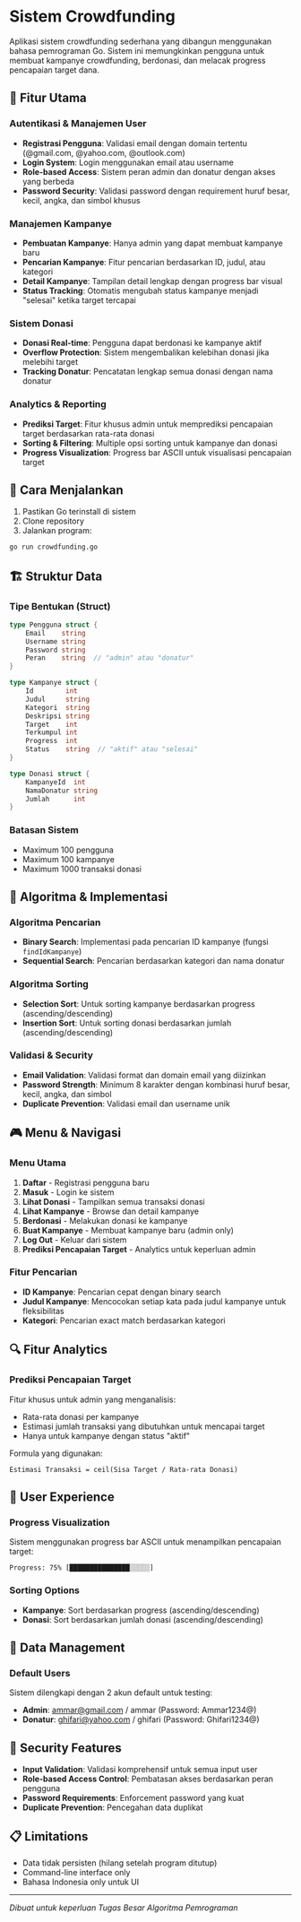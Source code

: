 # Sistem Crowdfunding

Aplikasi sistem crowdfunding sederhana yang dibangun menggunakan bahasa pemrograman Go. Sistem ini memungkinkan pengguna untuk membuat kampanye crowdfunding, berdonasi, dan melacak progress pencapaian target dana.

## 🚀 Fitur Utama

### Autentikasi & Manajemen User
- **Registrasi Pengguna**: Validasi email dengan domain tertentu (@gmail.com, @yahoo.com, @outlook.com)
- **Login System**: Login menggunakan email atau username
- **Role-based Access**: Sistem peran admin dan donatur dengan akses yang berbeda
- **Password Security**: Validasi password dengan requirement huruf besar, kecil, angka, dan simbol khusus

### Manajemen Kampanye
- **Pembuatan Kampanye**: Hanya admin yang dapat membuat kampanye baru
- **Pencarian Kampanye**: Fitur pencarian berdasarkan ID, judul, atau kategori
- **Detail Kampanye**: Tampilan detail lengkap dengan progress bar visual
- **Status Tracking**: Otomatis mengubah status kampanye menjadi "selesai" ketika target tercapai

### Sistem Donasi
- **Donasi Real-time**: Pengguna dapat berdonasi ke kampanye aktif
- **Overflow Protection**: Sistem mengembalikan kelebihan donasi jika melebihi target
- **Tracking Donatur**: Pencatatan lengkap semua donasi dengan nama donatur

### Analytics & Reporting
- **Prediksi Target**: Fitur khusus admin untuk memprediksi pencapaian target berdasarkan rata-rata donasi
- **Sorting & Filtering**: Multiple opsi sorting untuk kampanye dan donasi
- **Progress Visualization**: Progress bar ASCII untuk visualisasi pencapaian target


## 🚦 Cara Menjalankan

1. Pastikan Go terinstall di sistem
2. Clone repository
3. Jalankan program:
```bash
go run crowdfunding.go
```

## 🏗️ Struktur Data

### Tipe Bentukan (Struct)
```go
type Pengguna struct {
    Email    string
    Username string
    Password string
    Peran    string  // "admin" atau "donatur"
}

type Kampanye struct {
    Id        int
    Judul     string
    Kategori  string
    Deskripsi string
    Target    int
    Terkumpul int
    Progress  int
    Status    string  // "aktif" atau "selesai"
}

type Donasi struct {
    KampanyeId  int
    NamaDonatur string
    Jumlah      int
}
```

### Batasan Sistem
- Maximum 100 pengguna
- Maximum 100 kampanye
- Maximum 1000 transaksi donasi

## 🔧 Algoritma & Implementasi

### Algoritma Pencarian
- **Binary Search**: Implementasi pada pencarian ID kampanye (fungsi `findIdKampanye`)
- **Sequential Search**: Pencarian berdasarkan kategori dan nama donatur

### Algoritma Sorting
- **Selection Sort**: Untuk sorting kampanye berdasarkan progress (ascending/descending)
- **Insertion Sort**: Untuk sorting donasi berdasarkan jumlah (ascending/descending)

### Validasi & Security
- **Email Validation**: Validasi format dan domain email yang diizinkan
- **Password Strength**: Minimum 8 karakter dengan kombinasi huruf besar, kecil, angka, dan simbol
- **Duplicate Prevention**: Validasi email dan username unik

## 🎮 Menu & Navigasi

### Menu Utama
1. **Daftar** - Registrasi pengguna baru
2. **Masuk** - Login ke sistem
3. **Lihat Donasi** - Tampilkan semua transaksi donasi
4. **Lihat Kampanye** - Browse dan detail kampanye
5. **Berdonasi** - Melakukan donasi ke kampanye
6. **Buat Kampanye** - Membuat kampanye baru (admin only)
7. **Log Out** - Keluar dari sistem
8. **Prediksi Pencapaian Target** - Analytics untuk keperluan admin

### Fitur Pencarian
- **ID Kampanye**: Pencarian cepat dengan binary search
- **Judul Kampanye**: Mencocokan setiap kata pada judul kampanye untuk fleksibilitas
- **Kategori**: Pencarian exact match berdasarkan kategori

## 🔍 Fitur Analytics

### Prediksi Pencapaian Target
Fitur khusus untuk admin yang menganalisis:
- Rata-rata donasi per kampanye
- Estimasi jumlah transaksi yang dibutuhkan untuk mencapai target
- Hanya untuk kampanye dengan status "aktif"

Formula yang digunakan:
```
Estimasi Transaksi = ceil(Sisa Target / Rata-rata Donasi)
```

## 🎨 User Experience

### Progress Visualization
Sistem menggunakan progress bar ASCII untuk menampilkan pencapaian target:
```
Progress: 75% [███████████████░░░░░]
```

### Sorting Options
- **Kampanye**: Sort berdasarkan progress (ascending/descending)
- **Donasi**: Sort berdasarkan jumlah donasi (ascending/descending)

## 💾 Data Management

### Default Users
Sistem dilengkapi dengan 2 akun default untuk testing:
- **Admin**: ammar@gmail.com / ammar (Password: Ammar1234@)
- **Donatur**: ghifari@yahoo.com / ghifari (Password: Ghifari1234@)

## 🔐 Security Features

- **Input Validation**: Validasi komprehensif untuk semua input user
- **Role-based Access Control**: Pembatasan akses berdasarkan peran pengguna
- **Password Requirements**: Enforcement password yang kuat
- **Duplicate Prevention**: Pencegahan data duplikat

## 📋 Limitations

- Data tidak persisten (hilang setelah program ditutup)
- Command-line interface only
- Bahasa Indonesia only untuk UI

---

*Dibuat untuk keperluan Tugas Besar Algoritma Pemrograman*
